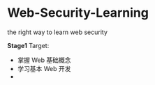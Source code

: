 # Web-Security-Learning
the right way to learn web security

**Stage1** 
Target:
- 掌握 Web 基础概念
- 学习基本 Web 开发
- 
